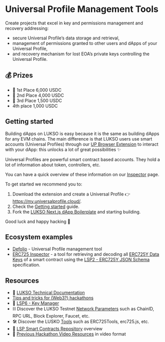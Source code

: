 # Universal Profile Management Tools

Create projects that excel in key and permissions management and recovery addressing:

- secure Universal Profile’s data storage and retrieval,
- management of permissions granted to other users and dApps of your Universal Profile,
- and recovery mechanism for lost EOA’s private keys controlling the Universal Profile.

## 💰 Prizes

- 🥇 1st Place 6,000 USDC
- 🥈 2nd Place 4,000 USDC
- 🥉 3rd Place 1,500 USDC
- 4th place 1,000 USDC

## Getting started

Building dApps on LUKSO is easy because it is the same as building dApps for any EVM chains. The main difference is that LUKSO users use smart accounts (Universal Profiles) through our [UP Browser Extension](https://chrome.google.com/webstore/detail/universal-profiles/abpickdkkbnbcoepogfhkhennhfhehfn) to interact with your dApp: this unlocks a lot of great possibilities ✨

Universal Profiles are powerful smart contract based accounts. They hold a lot of information about token, controllers, etc.

You can have a quick overview of these information on our [Inspector](https://erc725-inspect.lukso.tech/inspector?address=0x0F4180da178ed1C71398a57ca8Cb177F69591f1f&network=mainnet) page.

To get started we recommend you to:

1. Download the extension and create a Universal Profile 👉 <https://my.universalprofile.cloud/>.
2. Check the [Getting started](https://docs.lukso.tech/learn/dapp-developer/getting-started) guide.
3. Fork the [LUKSO Next.js dApp Boilerplate](https://github.com/lukso-network/tools-dapp-boilerplate) and starting building.

Good luck and happy hacking 🧙

## Ecosystem examples

- [Defolio](https://app.buidlbox.io/projects/defolio) - Universal Profile management tool
- [ERC725 Inspector](https://erc725-inspect.lukso.tech/inspector) - a tool for retrieving and decoding all [ERC725Y Data Keys](https://docs.lukso.tech/standards/universal-profile/lsp3-profile-metadata/#erc725y-data-keys) of a smart contract using the [LSP2 - ERC725Y JSON Schema](https://docs.lukso.tech/standards/generic-standards/lsp2-json-schema/) specification.

## Resources

- 📂 [LUKSO Technical Documentation](https://docs.lukso.tech/)
- [Tips and tricks for (Web3?) hackathons](https://hugomasclet.com/tips-tricks-web3-hackathons)
- 🔐 [LSP6 - Key Manager](https://docs.lukso.tech/standards/universal-profile/lsp6-key-manager/)
- ⛓️ Discover the LUKSO Testnet [Network Parameters](https://docs.lukso.tech/networks/testnet/parameters) such as ChainID, RPC URL, Block Explorer, Faucet, etc.
- 🛠️ Discover the LUSKO [Tools](https://docs.lukso.tech/tools/getting-started) such as ERC725Tools, erc725.js, etc.
- 📝 [LSP Smart Contracts Repository](https://www.youtube.com/watch?v=E8Ih5n7auKY&ab_channel=LUKSOBlockchain) overview
- 🎥 [Previous Hackathon Video Resources](https://www.youtube.com/playlist?list=PLNzyUdu4v7bkwBuDV0gSJrrniPsx5bxK_) in video format

